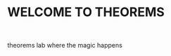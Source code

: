 <!DOCTYPE html>
<html>
<title>theoremslab</title>
<head> <h1>WELCOME TO THEOREMS</h1> <br>
<body> <p> theorems lab where the magic happens </p></body>
</head>
</htm>
